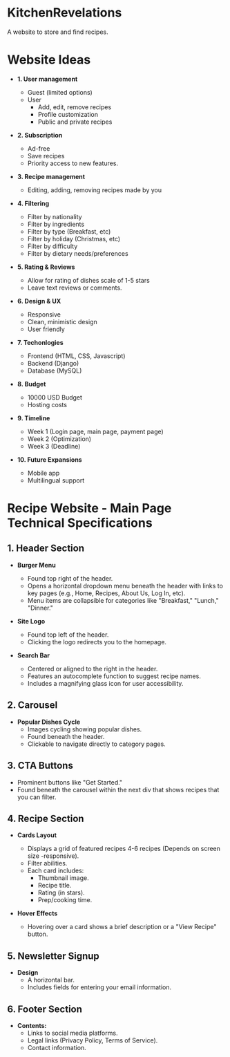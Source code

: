 # KitchenRevelations
A website to store and find recipes.

# Website Ideas
- **1. User management**
  - Guest (limited options) 
  - User
    - Add, edit, remove recipes
    - Profile customization
    - Public and private recipes

- **2. Subscription**
  - Ad-free
  - Save recipes
  - Priority access to new features.

- **3. Recipe management**
  - Editing, adding, removing recipes made by you

- **4. Filtering**
  - Filter by nationality
  - Filter by ingredients
  - Filter by type (Breakfast, etc)
  - Filter by holiday (Christmas, etc)
  - Filter by difficulty
  - Filter by dietary needs/preferences

- **5. Rating & Reviews**
  - Allow for rating of dishes scale of 1-5 stars
  - Leave text reviews or comments.

- **6. Design & UX**
  - Responsive
  - Clean, minimistic design
  - User friendly

- **7. Techonlogies**
  - Frontend (HTML, CSS, Javascript)
  - Backend (Django)
  - Database (MySQL)

 - **8. Budget**
   - 10000 USD Budget
   - Hosting costs

- **9. Timeline**
  - Week 1 (Login page, main page, payment page)
  - Week 2 (Optimization)
  - Week 3 (Deadline)

- **10. Future Expansions**
  - Mobile app
  - Multilingual support


# Recipe Website - Main Page Technical Specifications

## 1. Header Section
- **Burger Menu**  
  - Found top right of the header.
  - Opens a horizontal dropdown menu beneath the header with links to key pages (e.g., Home, Recipes, About Us, Log In, etc).
  - Menu items are collapsible for categories like "Breakfast," "Lunch," "Dinner."
  
- **Site Logo**  
  - Found top left of the header.
  - Clicking the logo redirects you to the homepage.

- **Search Bar**  
  - Centered or aligned to the right in the header.
  - Features an autocomplete function to suggest recipe names.
  - Includes a magnifying glass icon for user accessibility.

## 2. Carousel
- **Popular Dishes Cycle**  
  - Images cycling showing popular dishes.
  - Found beneath the header.
  - Clickable to navigate directly to category pages.

## 3. CTA Buttons
  - Prominent buttons like "Get Started."
  - Found beneath the carousel within the next div that shows recipes that you can filter.

## 4. Recipe Section
- **Cards Layout**  
  - Displays a grid of featured recipes 4-6 recipes (Depends on screen size -responsive).
  - Filter abilities.
  - Each card includes:
    - Thumbnail image.
    - Recipe title.
    - Rating (in stars).
    - Prep/cooking time.

- **Hover Effects**  
  - Hovering over a card shows a brief description or a "View Recipe" button.

## 5. Newsletter Signup
- **Design**  
  - A horizontal bar.
  - Includes fields for entering your email information.

## 6. Footer Section
- **Contents:**
  - Links to social media platforms.
  - Legal links (Privacy Policy, Terms of Service).
  - Contact information.


